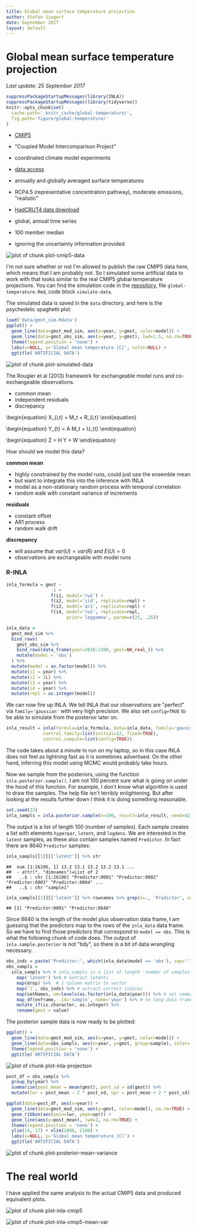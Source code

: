 ```yaml
---
title: Global mean surface temperature projection
author: Stefan Siegert
date: September 2017
layout: default
---
```


# Global mean surface temperature projection

*Last update: 25 September 2017*



```r
suppressPackageStartupMessages(library(INLA))
suppressPackageStartupMessages(library(tidyverse))
knitr::opts_chunk$set(
  cache.path='_knitr_cache/global-temperature/',
  fig.path='figure/global-temperature/'
)
```

- [CMIP5][a-cmip5]
- "Coupled Model Intercomparison Project"
- coordinated climate model experiments
- [data access][a-cmip5-data]
- annually and globally averaged surface temperatures
- RCP4.5 (representative concentration pathway), moderate emissions, "realistic"


- [HadCRUT4 data download][a-hadcrut]
- global, annual time series
- 100 member median
- ignoring the uncertainty information provided


[a-cmip5]: http://cmip-pcmdi.llnl.gov/cmip5/index.html
[a-cmip5-data]: http://cmip-pcmdi.llnl.gov/cmip5/data_getting_started.html
[a-hadcrut]: https://www.metoffice.gov.uk/hadobs/hadcrut4/data/current/download.html



![plot of chunk plot-cmip5-data](figure/global-temperature/plot-cmip5-data-1.png)

I'm not sure whether or not I'm allowed to publish the raw CMIP5 data here, which means that I am probably not.
So I simulated some artificial data to work with that looks similar to the real CMIP5 global temperature projections.
You can find the simulation code in the [repository](https://www.github.com/sieste/inla-project), file `global-temperature.Rmd`, code block `simulate-data`.





The simulated data is saved in the `data` directory, and here is the psychedelic spaghetti plot:


```r
load('data/gmst_sim.Rdata')
ggplot() + 
  geom_line(data=gmst_mod_sim, aes(x=year, y=gmst, color=model)) + 
  geom_line(data=gmst_obs_sim, aes(x=year, y=gmst), lwd=1.5, na.rm=TRUE) +
  theme(legend.position = 'none') +
  labs(x=NULL, y='Global mean temperature [C]', color=NULL) + 
  ggtitle('ARTIFICIAL DATA')
```

![plot of chunk plot-simulated-data](figure/global-temperature/plot-simulated-data-1.png)

The Rougier et al (2013) framework for exchangeable model runs and co-exchangeable observations.

- common mean 
- independent residuals
- discrepancy

\begin{equation}
X_{i,t} = M_t + R_{i,t}
\end{equation}

\begin{equation}
Y_{t} = A M_t + U_{t}
\end{equation}

\begin{equation}
Z = H Y + W
\end{equation}

How should we model this data?

**common mean** 

- highly constrained by the model runs, could just use the ensemble mean
- but want to integrate this into the inference with INLA
- model as a non-stationary random process with temporal correlation
- random walk with constant variance of increments 


**residuals**

- constant offset
- AR1 process
- random walk drift

**discrepancy**

- will assume that $var(U) = var(R)$ and $E(U) = 0$
- observations are exchangeable with model runs

### R-INLA



```r
inla_formula = gmst ~ 
                 -1 + 
                 f(i1, model='rw1') +                  
                 f(i2, model='iid', replicate=repl) +  
                 f(i3, model='ar1', replicate=repl) + 
                 f(i4, model='rw1', replicate=repl, 
                       prior='loggamma', param=c(25, .25))

inla_data = 
  gmst_mod_sim %>%
  bind_rows(
    gmst_obs_sim %>% 
    bind_rows(data_frame(year=2018:2100, gmst=NA_real_)) %>%
    mutate(model = 'obs')
  ) %>%
  mutate(model = as.factor(model)) %>%
  mutate(i1 = year) %>%
  mutate(i2 = 1L) %>%
  mutate(i3 = year) %>%
  mutate(i4 = year) %>%
  mutate(repl = as.integer(model))
```


We can now fire up INLA.
We tell INLA that our observations are "perfect" via `family='gaussian'` with very high precision. 
We also set `config=TRUE` to be able to simulate from the posterior later on.


```r
inla_result = inla(formula=inla_formula, data=inla_data, family='gaussian', 
              control.family=list(initial=12, fixed=TRUE),
              control.compute=list(config=TRUE))
```

The code takes about a minute to run on my laptop, so in this case INLA does not feel as lightning fast as it is sometimes advertised.
On the other hand, inferring this model using MCMC would probably take hours.

Now we sample from the posteriors, using the function `inla.posterior.sample()`.
I am not 100 percent sure what is going on under the hood of this function.
For example, I don't know what algorithm is used to draw the samples.
The help file isn't terribly enlightening.
But after looking at the results further down I think it is doing something reasonable.


```r
set.seed(23)
inla_sampls = inla.posterior.sample(n=100, result=inla_result, seed=42) 
```

The output is a list of length 100 (number of samples).
Each sample creates a list with elements `hyperpar`, `latent`, and `logdens`.
We are interested in the `latent` samples, as these also contain samples named `Predictor`.
In fact there are 8640 `Predictor` samples:


```r
inla_sampls[[1]][['latent']] %>% str
```

```
##  num [1:26196, 1] 13.2 13.1 13.2 13.2 13.1 ...
##  - attr(*, "dimnames")=List of 2
##   ..$ : chr [1:26196] "Predictor:0001" "Predictor:0002" "Predictor:0003" "Predictor:0004" ...
##   ..$ : chr "sample1"
```

```r
inla_sampls[[1]][['latent']] %>% rownames %>% grep(x=., 'Predictor', value=TRUE) %>% range
```

```
## [1] "Predictor:0001" "Predictor:8640"
```

Since 8640 is the length of the model plus observation data frame, I am guessing that the predictors map to the rows of the `inla_data` data frame.
So we have to find those predictors that correspond to `model == obs`.
This is what the following chunk of code does.
The output of `inla.sample.posterior` is not "tidy", so there is a bit of data wrangling necessary.



```r
obs_inds = paste('Predictor:', which(inla_data$model == 'obs'), sep='')
obs_sampls = 
  inla_sampls %>% # inla_sampls is a list of length 'number of samples'
    map('latent') %>% # extract latents
    map(drop) %>%  # 1 column matrix to vector
    map(`[`, obs_inds) %>% # extract correct indices
    map(setNames, nm=levels(as.factor(inla_data$year))) %>% # set names to year
    map_df(enframe, .id='sample', name='year') %>% # to long data frame 
    mutate_if(is.character, as.integer) %>%
    rename(gmst = value)
```

The posterior sample data is now ready to be plotted:


```r
ggplot() +
  geom_line(data=gmst_mod_sim, aes(x=year, y=gmst, color=model)) +
  geom_line(data=obs_sampls, aes(x=year, y=gmst, group=sample), color='black') +
  theme(legend.position = 'none') +
  ggtitle('ARTIFICIAL DATA')
```

![plot of chunk plot-inla-projection](figure/global-temperature/plot-inla-projection-1.png)


```r
post_df = obs_sampls %>%
  group_by(year) %>%
  summarise(post_mean = mean(gmst), post_sd = sd(gmst)) %>%
  mutate(lwr = post_mean - 2 * post_sd, upr = post_mean + 2 * post_sd)

ggplot(data=post_df, aes(x=year)) +
  geom_line(data=gmst_mod_sim, aes(y=gmst, color=model), na.rm=TRUE) +
  geom_ribbon(aes(ymin=lwr, ymax=upr)) +
  geom_line(aes(y=post_mean), lwd=2, na.rm=TRUE) +
  theme(legend.position = 'none') +
  ylim(14, 17) + xlim(2000, 2100) +
  labs(x=NULL, y='Global mean temperature [C]') +
  ggtitle('ARTIFICIAL DATA')
```

![plot of chunk plot-posterior-mean-variance](figure/global-temperature/plot-posterior-mean-variance-1.png)


# The real world

I have applied the same analysis to the actual CMIP5 data and produced equivalent plots.





![plot of chunk plot-inla-cmip5](figure/global-temperature/plot-inla-cmip5-1.png)

![plot of chunk plot-inla-cmip5-mean-var](figure/global-temperature/plot-inla-cmip5-mean-var-1.png)



